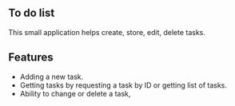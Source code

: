 ## To do list
This small application helps create, store, edit, delete tasks.
## Features
- Adding a new task.
- Getting tasks by requesting a task by ID or getting list of tasks.
- Ability to change or delete a task,